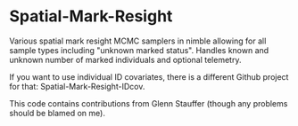 # Spatial-Mark-Resight
Various spatial mark resight MCMC samplers in nimble allowing for all sample types including "unknown marked status". Handles known and unknown number of marked individuals and optional telemetry.

If you want to use individual ID covariates, there is a different Github project for that: Spatial-Mark-Resight-IDcov.

This code contains contributions from Glenn Stauffer (though any problems should be blamed on me).